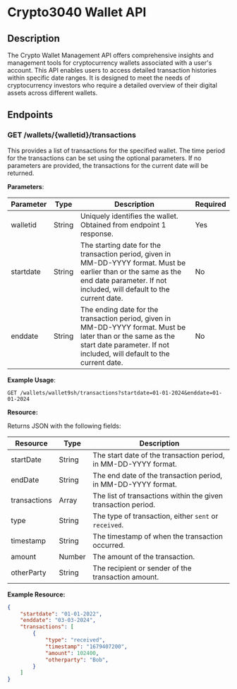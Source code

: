 # Crypto3040 Wallet API

## Description

The Crypto Wallet Management API offers comprehensive insights and management tools for cryptocurrency wallets associated with a user's account. This API enables users to access detailed transaction histories within specific date ranges. It is designed to meet the needs of cryptocurrency investors who require a detailed overview of their digital assets across different wallets.

## Endpoints


### GET /wallets/{walletid}/transactions

This provides a list of transactions for the specified wallet. The time period for the transactions can be set using the optional parameters. If no parameters are provided, the transactions for the current date will be returned.

**Parameters**:

| Parameter | Type   | Description                          | Required |
|-----------|--------|--------------------------------------|----------|
| walletid  | String | Uniquely identifies the wallet. Obtained from endpoint 1 response. | Yes |
| startdate | String | The starting date for the transaction period, given in MM-DD-YYYY format. Must be earlier than or the same as the end date parameter. If not included, will default to the current date. | No |
| enddate | String | The ending date for the transaction period, given in MM-DD-YYYY format. Must be later than or the same as the start date parameter. If not included, will default to the current date. | No |

**Example Usage**:
```
GET /wallets/wallet9sh/transactions?startdate=01-01-2024&enddate=01-01-2024
```
**Resource:**

Returns JSON with the following fields:

| Resource       | Type   | Description          |
|----------------|--------|----------------------|
| startDate | String | The start date of the transaction period, in MM-DD-YYYY format. |
| endDate | String | The end date of the transaction period, in MM-DD-YYYY format. |
| transactions | Array | The list of transactions within the given transaction period. |
| type | String | The type of transaction, either `sent` or `received`. |
| timestamp | String | The timestamp of when the transaction occurred. | 
| amount | Number | The amount of the transaction. |
| otherParty | String | The recipient or sender of the transaction amount. |

**Example Resource:**

```json
{
    "startdate": "01-01-2022",
    "enddate": "03-03-2024",
    "transactions": [
        {
            "type": "received",
            "timestamp": "1679407200",
            "amount": 102400,
            "otherparty": "Bob",
        }
    ]
}
```

